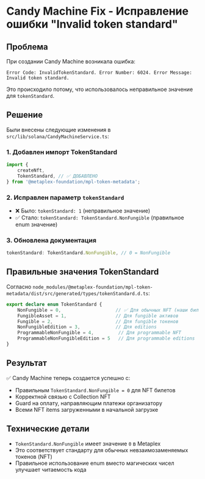 # Candy Machine Fix - Исправление ошибки "Invalid token standard"

## Проблема
При создании Candy Machine возникала ошибка:
```
Error Code: InvalidTokenStandard. Error Number: 6024. Error Message: Invalid token standard.
```

Это происходило потому, что использовалось неправильное значение для `tokenStandard`.

## Решение
Были внесены следующие изменения в `src/lib/solana/CandyMachineService.ts`:

### 1. **Добавлен импорт TokenStandard**
```typescript
import {
    createNft,
    TokenStandard, // ✅ ДОБАВЛЕНО
} from '@metaplex-foundation/mpl-token-metadata';
```

### 2. **Исправлен параметр `tokenStandard`**
- ❌ Было: `tokenStandard: 1` (неправильное значение)
- ✅ Стало: `tokenStandard: TokenStandard.NonFungible` (правильное enum значение)

### 3. **Обновлена документация**
```typescript
tokenStandard: TokenStandard.NonFungible, // 0 = NonFungible
```

## Правильные значения TokenStandard
Согласно `node_modules/@metaplex-foundation/mpl-token-metadata/dist/src/generated/types/tokenStandard.d.ts`:

```typescript
export declare enum TokenStandard {
    NonFungible = 0,                    // ✅ Для обычных NFT (наши билеты)
    FungibleAsset = 1,                  // Для fungible активов
    Fungible = 2,                       // Для fungible токенов
    NonFungibleEdition = 3,             // Для editions
    ProgrammableNonFungible = 4,         // Для programmable NFT
    ProgrammableNonFungibleEdition = 5   // Для programmable editions
}
```

## Результат
✅ Candy Machine теперь создается успешно с:
- Правильным `TokenStandard.NonFungible = 0` для NFT билетов
- Корректной связью с Collection NFT
- Guard на оплату, направляющим платежи организатору
- Всеми NFT items загруженными в начальной загрузке

## Технические детали
- `TokenStandard.NonFungible` имеет значение `0` в Metaplex
- Это соответствует стандарту для обычных невзаимозаменяемых токенов (NFT)
- Правильное использование enum вместо магических чисел улучшает читаемость кода
